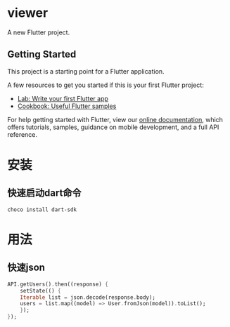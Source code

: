 # viewer

A new Flutter project.

## Getting Started

This project is a starting point for a Flutter application.

A few resources to get you started if this is your first Flutter project:

- [Lab: Write your first Flutter app](https://flutter.dev/docs/get-started/codelab)
- [Cookbook: Useful Flutter samples](https://flutter.dev/docs/cookbook)

For help getting started with Flutter, view our
[online documentation](https://flutter.dev/docs), which offers tutorials,
samples, guidance on mobile development, and a full API reference.

# 安装

## 快速启动dart命令
`choco install dart-sdk`

# 用法

## 快速json
``` dart
API.getUsers().then((response) {
    setState(() {
    Iterable list = json.decode(response.body);
    users = list.map((model) => User.fromJson(model)).toList();
    });
});
```